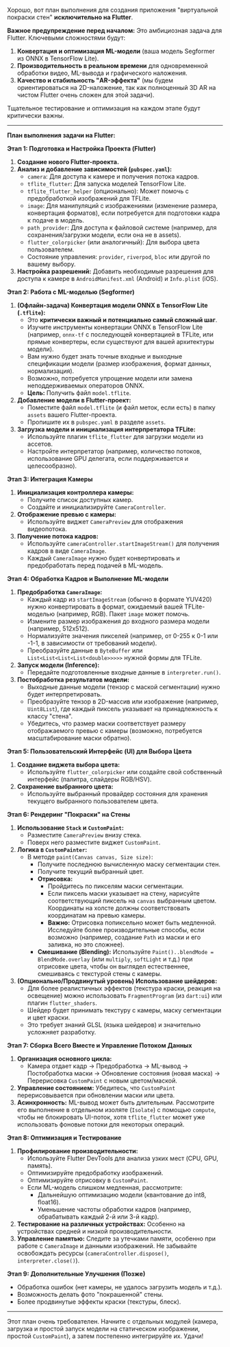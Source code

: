 Хорошо, вот план выполнения для создания приложения "виртуальной покраски стен" **исключительно на Flutter**.

**Важное предупреждение перед началом:** Это амбициозная задача для Flutter. Ключевыми сложностями будут:

1.  **Конвертация и оптимизация ML-модели** (ваша модель Segformer из ONNX в TensorFlow Lite).
2.  **Производительность в реальном времени** для одновременной обработки видео, ML-вывода и графического наложения.
3.  **Качество и стабильность "AR-эффекта"** (мы будем ориентироваться на 2D-наложение, так как полноценный 3D AR на чистом Flutter очень сложен для этой задачи).

Тщательное тестирование и оптимизация на каждом этапе будут критически важны.

---

**План выполнения задачи на Flutter:**

**Этап 1: Подготовка и Настройка Проекта (Flutter)**

1.  **Создание нового Flutter-проекта.**
2.  **Анализ и добавление зависимостей (`pubspec.yaml`):**
    * `camera`: Для доступа к камере и получения потока кадров.
    * `tflite_flutter`: Для запуска моделей TensorFlow Lite.
    * `tflite_flutter_helper` (опционально): Может помочь с предобработкой изображений для TFLite.
    * `image`: Для манипуляций с изображениями (изменение размера, конвертация форматов), если потребуется для подготовки кадра к подаче в модель.
    * `path_provider`: Для доступа к файловой системе (например, для сохранения/загрузки модели, если она не в assets).
    * `flutter_colorpicker` (или аналогичный): Для выбора цвета пользователем.
    * Состояние управления: `provider`, `riverpod`, `bloc` или другой по вашему выбору.
3.  **Настройка разрешений:** Добавить необходимые разрешения для доступа к камере в `AndroidManifest.xml` (Android) и `Info.plist` (iOS).

**Этап 2: Работа с ML-моделью (Segformer)**

1.  **(Офлайн-задача) Конвертация модели ONNX в TensorFlow Lite (`.tflite`):**
    * Это **критически важный и потенциально самый сложный шаг**.
    * Изучите инструменты конвертации ONNX в TensorFlow Lite (например, `onnx-tf` с последующей конвертацией в TFLite, или прямые конвертеры, если существуют для вашей архитектуры модели).
    * Вам нужно будет знать точные входные и выходные спецификации модели (размер изображения, формат данных, нормализация).
    * Возможно, потребуется упрощение модели или замена неподдерживаемых операторов ONNX.
    * **Цель:** Получить файл `model.tflite`.
2.  **Добавление модели в Flutter-проект:**
    * Поместите файл `model.tflite` (и файл меток, если есть) в папку `assets` вашего Flutter-проекта.
    * Пропишите их в `pubspec.yaml` в разделе `assets`.
3.  **Загрузка модели и инициализация интерпретатора TFLite:**
    * Используйте плагин `tflite_flutter` для загрузки модели из ассетов.
    * Настройте интерпретатор (например, количество потоков, использование GPU делегата, если поддерживается и целесообразно).

**Этап 3: Интеграция Камеры**

1.  **Инициализация контроллера камеры:**
    * Получите список доступных камер.
    * Создайте и инициализируйте `CameraController`.
2.  **Отображение превью с камеры:**
    * Используйте виджет `CameraPreview` для отображения видеопотока.
3.  **Получение потока кадров:**
    * Используйте `cameraController.startImageStream()` для получения кадров в виде `CameraImage`.
    * Каждый `CameraImage` нужно будет конвертировать и предобработать перед подачей в ML-модель.

**Этап 4: Обработка Кадров и Выполнение ML-модели**

1.  **Предобработка `CameraImage`:**
    * Каждый кадр из `startImageStream` (обычно в формате YUV420) нужно конвертировать в формат, ожидаемый вашей TFLite-моделью (например, RGB). Пакет `image` может помочь.
    * Измените размер изображения до входного размера модели (например, 512x512).
    * Нормализуйте значения пикселей (например, от 0-255 к 0-1 или -1-1, в зависимости от требований модели).
    * Преобразуйте данные в `ByteBuffer` или `List<List<List<List<double>>>>>` нужной формы для TFLite.
2.  **Запуск модели (Inference):**
    * Передайте подготовленные входные данные в `interpreter.run()`.
3.  **Постобработка результатов модели:**
    * Выходные данные модели (тензор с маской сегментации) нужно будет интерпретировать.
    * Преобразуйте тензор в 2D-массив или изображение (например, `Uint8List`), где каждый пиксель указывает на принадлежность к классу "стена".
    * Убедитесь, что размер маски соответствует размеру отображаемого превью с камеры (возможно, потребуется масштабирование маски обратно).

**Этап 5: Пользовательский Интерфейс (UI) для Выбора Цвета**

1.  **Создание виджета выбора цвета:**
    * Используйте `flutter_colorpicker` или создайте свой собственный интерфейс (палитра, слайдеры RGB/HSV).
2.  **Сохранение выбранного цвета:**
    * Используйте выбранный провайдер состояния для хранения текущего выбранного пользователем цвета.

**Этап 6: Рендеринг "Покраски" на Стены**

1.  **Использование `Stack` и `CustomPaint`:**
    * Разместите `CameraPreview` внизу стека.
    * Поверх него разместите виджет `CustomPaint`.
2.  **Логика в `CustomPainter`:**
    * В методе `paint(Canvas canvas, Size size)`:
        * Получите последнюю вычисленную маску сегментации стен.
        * Получите текущий выбранный цвет.
        * **Отрисовка:**
            * Пройдитесь по пикселям маски сегментации.
            * Если пиксель маски указывает на стену, нарисуйте соответствующий пиксель на `canvas` выбранным цветом. Координаты на холсте должны соответствовать координатам на превью камеры.
            * **Важно:** Отрисовка попиксельно может быть медленной. Исследуйте более производительные способы, если возможно (например, создание `Path` из маски и его заливка, но это сложнее).
        * **Смешивание (Blending):** Используйте `Paint()..blendMode = BlendMode.overlay` (или `multiply`, `softLight` и т.д.) при отрисовке цвета, чтобы он выглядел естественнее, смешиваясь с текстурой стены с камеры.
3.  **(Опционально/Продвинутый уровень) Использование шейдеров:**
    * Для более реалистичных эффектов (текстура краски, реакция на освещение) можно использовать `FragmentProgram` (из `dart:ui`) или плагин `flutter_shaders`.
    * Шейдер будет принимать текстуру с камеры, маску сегментации и цвет краски.
    * Это требует знаний GLSL (языка шейдеров) и значительно усложняет разработку.

**Этап 7: Сборка Всего Вместе и Управление Потоком Данных**

1.  **Организация основного цикла:**
    * Камера отдает кадр -> Предобработка -> ML-вывод -> Постобработка маски -> Обновление состояния (новая маска) -> Перерисовка `CustomPaint` с новым цветом/маской.
2.  **Управление состоянием:** Убедитесь, что `CustomPaint` перерисовывается при обновлении маски или цвета.
3.  **Асинхронность:** ML-вывод может быть длительным. Рассмотрите его выполнение в отдельном изоляте (`Isolate`) с помощью `compute`, чтобы не блокировать UI-поток, хотя `tflite_flutter` может уже использовать фоновые потоки для некоторых операций.

**Этап 8: Оптимизация и Тестирование**

1.  **Профилирование производительности:**
    * Используйте Flutter DevTools для анализа узких мест (CPU, GPU, память).
    * Оптимизируйте предобработку изображений.
    * Оптимизируйте отрисовку в `CustomPaint`.
    * Если ML-модель слишком медленная, рассмотрите:
        * Дальнейшую оптимизацию модели (квантование до int8, float16).
        * Уменьшение частоты обработки кадров (например, обрабатывать каждый 2-й или 3-й кадр).
2.  **Тестирование на различных устройствах:** Особенно на устройствах средней и низкой производительности.
3.  **Управление памятью:** Следите за утечками памяти, особенно при работе с `CameraImage` и данными изображений. Не забывайте освобождать ресурсы (`cameraController.dispose()`, `interpreter.close()`).

**Этап 9: Дополнительные Улучшения (Позже)**

* Обработка ошибок (нет камеры, не удалось загрузить модель и т.д.).
* Возможность делать фото "покрашенной" стены.
* Более продвинутые эффекты краски (текстуры, блеск).

---

Этот план очень требователен. Начните с отдельных модулей (камера, загрузка и простой запуск модели на статическом изображении, простой `CustomPaint`), а затем постепенно интегрируйте их. Удачи!